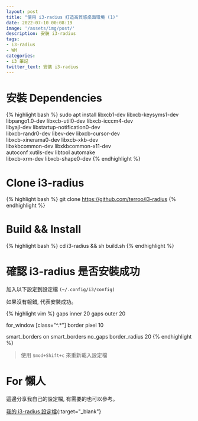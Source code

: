 ```yaml
---
layout: post
title: "使用 i3-radius 打造高質感桌面環境 (1)"
date: 2022-07-10 00:08:19
image: '/assets/img/post/'
description: 安裝 i3-radius
tags:
- i3-radius
- WM
categories:
- i3 筆記
twitter_text: 安裝 i3-radius
---
```


# 安裝 Dependencies

{% highlight bash %}
sudo apt install libxcb1-dev libxcb-keysyms1-dev \
libpango1.0-dev libxcb-util0-dev libxcb-icccm4-dev \
libyajl-dev libstartup-notification0-dev \
libxcb-randr0-dev libev-dev libxcb-cursor-dev \
libxcb-xinerama0-dev libxcb-xkb-dev \
libxkbcommon-dev libxkbcommon-x11-dev \
autoconf xutils-dev libtool automake \
libxcb-xrm-dev libxcb-shape0-dev
{% endhighlight %}

# Clone i3-radius

{% highlight bash %}
git clone https://github.com/terroo/i3-radius
{% endhighlight %}

# Build && Install

{% highlight bash %}
cd i3-radius && sh build.sh
{% endhighlight %}

# 確認 i3-radius 是否安裝成功

加入以下設定到設定檔 `(~/.config/i3/config)`

如果沒有報錯, 代表安裝成功。

{% highlight vim %}
gaps inner 20
gaps outer 20

for_window [class="^.*"] border pixel 10

smart_borders on
smart_borders no_gaps
border_radius 20
{% endhighlight %}

> 使用 `$mod+Shift+c` 來重新載入設定檔

# For 懶人
這邊分享我自己的設定檔, 有需要的也可以參考。

[我的 i3-radius 設定檔](https://github.com/rykersun/config_file/blob/main/i3/config){:target="\_blank"}
